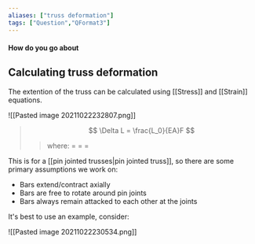 ```yaml
---
aliases: ["truss deformation"]
tags: ["Question","QFormat3"]
---
```


#### How do you go about
## Calculating truss deformation
The extention of the truss can be calculated using [[Stress]] and [[Strain]] equations.

![[Pasted image 20211022232807.png]]

> $$ \Delta L = \frac{L_0}{EA}F  $$ 
>> where:
>> $=$ 
>> $=$
>> $=$


This is for a [[pin jointed trusses|pin jointed truss]], so there are some primary assumptions we work on:
- Bars extend/contract axially
- Bars are free to rotate around pin joints
- Bars always remain attacked to each other at the joints

It's best to use an example, consider:

![[Pasted image 20211022230534.png]]


